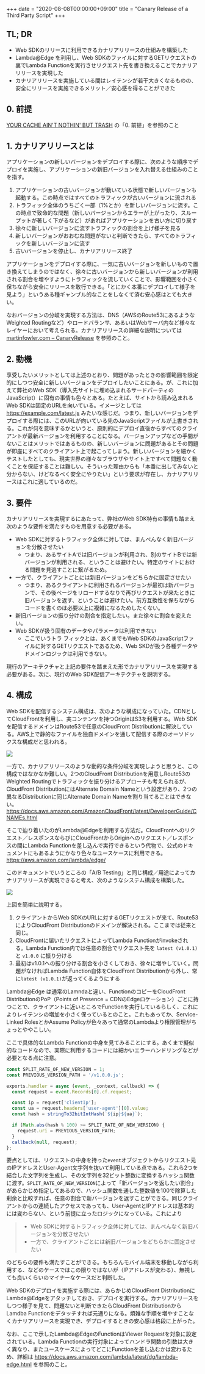 +++
date = "2020-08-08T00:00:00+09:00"
title = "Canary Release of a Third Party Script"
+++

<style>
section.main .content .markdown ol > li {
  list-style-type: decimal;
}
section.main .content .markdown li > ul {
  margin: 0;
  padding-left: 1.5em;
}
</style>

## TL; DR

- Web SDKのリリースに利用できるカナリアリリースの仕組みを構築した
- Lambda@Edge を利用し、Web SDKのファイルに対するGETリクエストの裏でLambda Functionを実行させリクエスト先を書き換えることでカナリアリリースを実現した
- カナリアリリースを実施している間はレイテンシが若干大きくなるものの、安全にリリースを実施できるメリット／安心感を得ることができた

## 0. 前提

[YOUR CACHE AIN'T NOTHIN' BUT TRASH](https://edwardkenfox.com/blog/your-cache-aint-nothin-but-trash/) の「0. 前提」を参照のこと

## 1. カナリアリリースとは

アプリケーションの新しいバージョンをデプロイする際に、次のような順序でデプロイを実施し、アプリケーションの新旧バージョンを入れ替える仕組みのことを指す。

1. アプリケーションの古いバージョンが動いている状態で新しいバージョンも起動する。この時点ではすべてのトラフィックが古いバージョンに流される
1. トラフィック全体のうちごく一部（1%とか）を新しいバージョンに流す。この時点で致命的な問題（新しいバージョンからエラーが上がったり、スループットが著しく下がるなど）があればアプリケーションを古い方に切り戻す
1. 徐々に新しいバージョンに流すトラフィックの割合を上げ様子を見る
1. 新しいバージョンがおおむね問題がないと判断できたら、すべてのトラフィックを新しいバージョンに流す
1. 古いバージョンを停止し、カナリアリリース終了

アプリケーションをデプロイする際に、一気に古いバージョンを新しいもので置き換えてしまうのではなく、徐々に古いバージョンから新しいバージョンが利用される割合を増やすようにトラフィックを流していくことで、影響範囲を小さく保ちながら安全にリリースを敢行できる。「とにかく本番にデプロイして様子を見よう」というある種ギャンブル的なことをしなくて済む安心感はとても大きい。

なおバージョンの分岐を実現する方法は、DNS（AWSのRoute53にあるようなWeighted Routingなど）やロードバランサ、あるいはWebサーバ内など様々なレイヤーにおいて考えられる。カナリアリリースの詳細な説明については [martinfowler.com – CanaryRelease](https://martinfowler.com/bliki/CanaryRelease.html) を参照のこと。

## 2. 動機

享受したいメリットとしては上述のとおり、問題があったときの影響範囲を限定的にしつつ安全に新しいバージョンをデプロイしたいことにある。が、これに加えて弊社のWeb SDK（導入先サイトに埋め込まれるサードパーティのJavaScript）に固有の事情も色々とある。たとえば、サイトから読み込まれるWeb SDKは固定のURLを向いている。イメージとしては https://example.com/latest.js みたいな感じだ。つまり、新しいバージョンをデプロイする際には、このURLが向いている先のJavaScriptファイルが上書きされる。これが何を意味するかというと、原則的にデプロイ直後からすべてのクライアントが最新バージョンを利用することになる。バージョンアップなどの手間がないことはメリットではあるものの、新しいバージョンに問題があるとその問題が即座にすべてのクライアント上で起こってしまう。新しいバージョンを細かくテストしたとしても、現実世界の様々なブラウザやサイト上ですべて問題なく動くことを保証することは難しい。そういった理由からも「本番に出してみないと分からない、けどなるべく安全にやりたい」という要求が存在し、カナリアリリースはこれに適しているのだ。

## 3. 要件

カナリアリリースを実現するにあたって、弊社のWeb SDK特有の事情も踏まえ次のような要件を満たすものを用意する必要がある。

- Web SDKに対するトラフィック全体に対しては、まんべんなく新旧バージョンを分散させたい
  - つまり、あるサイトAでは旧バージョンが利用され、別のサイトBでは新バージョンが利用される、ということは避けたい。特定のサイトにおける問題を見逃すことに繋がるため。
- 一方で、クライアントごとには新旧バージョンをどちらかに固定させたい
  - つまり、あるクライアントに利用されるバージョンが最初は新バージョンで、その後ページをリロードするなりで再びリクエストが来たときに旧バージョンを返す、ということは避けたい。前方互換性を保ちながらコードを書くのは必要以上に複雑になるためしたくない。
- 新旧バージョンの振り分けの割合を指定したい。また徐々に割合を変えたい。
- Web SDKが扱う固有のデータやパラメータは利用できない
  - ここでいうトラ フィックとは、あくまでもWeb SDKのJavaScriptファイルに対するGETリクエストであるため、Web SKDが扱う各種データやドメインロジックは利用できない。

現行のアーキテクチャと上記の要件を踏まえた形でカナリアリリースを実現する必要がある。次に、現行のWeb SDK配信アーキテクチャを説明する。

## 4. 構成

Web SDKを配信するシステム構成は、次のような構成になっていた。CDNとしてCloudFrontを利用し、実コンテンツを持つOriginはS3を利用する。Web SDKを配信するドメインはRoute53で任意のCloudFront Distributionに解決している。AWS上で静的なファイルを独自ドメインを通して配信する際のオーソドックスな構成だと思われる。

![](/static/20200808/before.png)

一方で、カナリアリリースのような動的な条件分岐を実現しようと思うと、この構成ではなかなか難しい。2つのCloudFront Distributionを用意しRoute53のWeighted Routingでトラフィックを振り分けるアプローチも考えられるが、CloudFront DistributionにはAlternate Domain Nameという設定があり、2つの異なるDistributionに同じAlternate Domain Nameを割り当てることはできない。
https://docs.aws.amazon.com/AmazonCloudFront/latest/DeveloperGuide/CNAMEs.html

そこで辿り着いたのがLambda@Edgeを利用する方法だ。CloudFrontへのリクエスト／レスポンスならびにCloudFrontからOriginへのリクエスト／レスポンスの間にLambda Functionを差し込んで実行できるという代物で、公式のドキュメントにもあるようにかなり色々なユースケースに利用できる。
https://aws.amazon.com/lambda/edge/

このドキュメントでいうところの「A/B Testing」と同じ構成／用途によってカナリアリリースが実現できると考え、次のようなシステム構成を構築した。

![](/static/20200808/after.png)

上図を簡単に説明する。

1. クライアントからWeb SDKのURLに対するGETリクエストが来て、Route53によりCloudFront Distributionのドメインが解決される。ここまでは従来と同じ。
1. CloudFrontに届いたリクエストによってLambda Functionがinvokeされる。Lambda Function内では任意の割合でリクエスト先を `latest (v1.0.1)` と `v1.0.0` に振り分ける
1. 最初はv1.0.1への振り分ける割合を小さくしておき、徐々に増やしていく。問題がなければLambda Function自体をCloudFront Distributionから外し、常に`latest (v1.0.1)`が返ってくるようにする

Lambda@Edge は通常のLamndaと違い、FunctionのコピーをCloudFront DistributionのPoP（Points of Presence = CDNのEdgeロケーション）ごとに持つことで、クライアントに近いところでFunctionを実行しているらしく、これによりレイテンシの増加を小さく保っているとのこと。これもあってか、Service-Linked RolesとかAssume Policyが色々あって通常のLambdaより権限管理がちょっとややこしい。

ここで具体的なLambda Functionの中身を見てみることにする。あくまで擬似的なコードなので、実際に利用するコードには細かいエラーハンドリングなどが必要となる点に注意。

```js
const SPLIT_RATE_OF_NEW_VERSION = 1;
const PREVIOUS_VERSION_PATH = '/v1.0.0.js';

exports.handler = async (event, _context, callback) => {
  const request = event.Records[0].cf.request;

  const ip = request['clientIp'];
  const ua = request.headers['user-agent'][0].value;
  const hash = stringTo32bitIntHash(`${ip}${ua}`);

  if (Math.abs(hash % 100) >= SPLIT_RATE_OF_NEW_VERSION) {
    request.uri = PREVIOUS_VERSION_PATH;
  }
  callback(null, request);
};
```

要点としては、リクエストの中身を持った`event`オブジェクトからリクエスト元のIPアドレスとUser-Agent文字列を抜いて利用している点である。これら2つを結合した文字列を生成し、その文字列を32ビット整数に変換するハッシュ関数に渡す。`SPLIT_RATE_OF_NEW_VERSION`によって「新バージョンを返したい割合」があらかじめ指定してあるので、ハッシュ関数を通した整数値を100で除算した剰余と比較すれば、任意の割合で新バージョンを返すことができる。同じクライアントからの連続したアクセスであっても、User-AgentとIPアドレスは基本的には変わらない、という前提に立ったロジックになっている。これにより

> - Web SDKに対するトラフィック全体に対しては、まんべんなく新旧バージョンを分散させたい
> - 一方で、クライアントごとには新旧バージョンをどちらかに固定させたい

のどちらの要件も満たすことができる。もちろんモバイル端末を移動しながら利用する、などのケースではこの限りではないが（IPアドレスが変わる）、無視しても良いくらいのマイナーなケースだと判断した。

Web SDKのデプロイを実施する際には、あらかじめCloudFront DistributionにLambda@Edgeをアタッチしておき、デプロイを実行する。カナリアリリースをしつつ様子を見て、問題ないと判断できたらCloudFront DistributionからLamdba Functionをデタッチすれば元通りになる。煩雑な手順を増やすことなくカナリアリリースを実現でき、デプロイするときの安心感は格段に上がった。

なお、ここで示したLambda@EdgeのFunctionはViewer Requestを対象に設定されている。Lambda Functionの実行対象によってハンドラ関数の引数は大きく異なり、またユースケースによってどこにFunctionを差し込むかは変わるため、詳細は https://docs.aws.amazon.com/lambda/latest/dg/lambda-edge.html を参照のこと。
